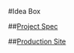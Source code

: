 #Idea Box

##[Project Spec](https://github.com/turingschool/curriculum/blob/master/source/projects/revenge_of_idea_box.markdown)

##[Production Site](http://my-idea-box.herokuapp.com/)
